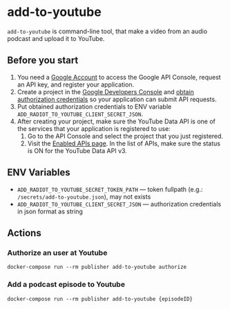 # add-to-youtube

`add-to-youtube` is command-line tool, that make a video from an audio podcast and upload it to YouTube.

## Before you start

1. You need a [Google Account](https://www.google.com/accounts/NewAccount) to access the Google API Console, request an API key, and register your application. 
1. Create a project in the [Google Developers Console](https://console.developers.google.com/) and [obtain authorization credentials](https://developers.google.com/youtube/registering_an_application) so your application can submit API requests.
1. Put obtained authorization credentials to ENV variable `ADD_RADIOT_TO_YOUTUBE_CLIENT_SECRET_JSON`.
1. After creating your project, make sure the YouTube Data API is one of the services that your application is registered to use:
    1. Go to the API Console and select the project that you just registered.
    1. Visit the [Enabled APIs page](https://console.developers.google.com/apis/enabled). In the list of APIs, make sure the status is ON for the YouTube Data API v3.

## ENV Variables

- `ADD_RADIOT_TO_YOUTUBE_SECRET_TOKEN_PATH` — token fullpath (e.g.: `/secrets/add-to-youtube.json`), may not exists
- `ADD_RADIOT_TO_YOUTUBE_CLIENT_SECRET_JSON` — authorization credentials in json format as string

## Actions

### Authorize an user at Youtube

`docker-compose run --rm publisher add-to-youtube authorize`

### Add a podcast episode to Youtube

`docker-compose run --rm publisher add-to-youtube {episodeID}`
